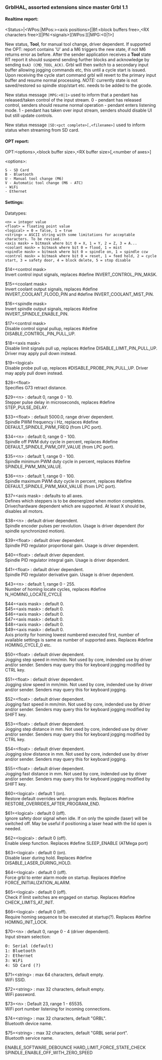 ### GrblHAL, assorted extensions since master Grbl 1.1

#### Realtime report:

\<Status>|\<WPos:|MPos:\><axis positions\>[|Bf:\<block buffers free\>,\<RX characters free>\][|PN:\<signals\>][WPos:][|MPG:\<0|1\>]

New status, __Tool__, for manual tool change, driver dependent.
If supported the OPT: report contains 'U' and a M6 triggers the new state, if not M6 returns error as before.
After the sender application receives a __Tool__ state RT report it should suspend sending further blocks and acknowledge by sending `0xA3 (CMD_TOOL_ACK)`. Grbl will then switch to a secondary input buffer allowing jogging commands etc, this until a cycle start is issued. Upon receiving the cycle start command grbl will revert to the primary input buffer and resume normal processing.
_NOTE:_ currently state is not saved/restored so spindle stop/start etc. needs to be added to the gcode.

New status message `|MPG:<0|1>` used to inform that a pendant has released/taken control of the input stream.
0 - pendant has released control, senders should resume normal operation - pendant enters listening mode.
1 - pendant has taken over input stream, senders should disable UI but still update controls.

New status message `|SD:<pct complete>[,<filename>]` used to inform status when streaming from SD card.

#### OPT report:

OPT:\<options\>,\<block buffer size\>,\<RX buffer size\>[,\<number of axes\>]

\<options\>:
```
S - SD Card
B - Bluetooth
U - Manual tool change (M6)
V - Automatic tool change (M6 - ATC)
- WiFi
- Ethernet
```

#### Settings:

Datatypes:
```
<n> = integer value
<float> = floating point value
<logical> = 0 = false, 1 = true
<string> = ASCII string with some limitations for acceptable characters. To be revised.
<axis mask> = bitmask where bit 0 = X, 1 = Y, 2 = Z, 3 = A...
<coolant mask> = bitmask where bit 0 = flood, 1 = mist
<spindle mask> = bitmask where bit 0 = spindle on, 1 = spindle ccw
<control mask> = bitmask where bit 0 = reset, 1 = feed hold, 2 = cycle start, 3 = safety door, 4 = block delete, 5 = stop disable
```

$14=\<control mask\>  
Invert control input signals, replaces #define INVERT_CONTROL_PIN_MASK.

$15=\<coolant mask\>  
Invert coolant output signals, replaces #define INVERT_COOLANT_FLOOD_PIN and #define INVERT_COOLANT_MIST_PIN.

$16=\<spindle mask\>  
Invert spindle output signals, replaces #define INVERT_SPINDLE_ENABLE_PIN.

$17=\<control mask\>  
Disable control signal pullup, replaces #define DISABLE_CONTROL_PIN_PULL_UP.
	
$18=\<axis mask\>  
Disable limit signals pull up, replaces #define DISABLE_LIMIT_PIN_PULL_UP.
Driver may apply pull down instead.
 
$19=\<logical\>  
Disable probe pull up, replaces #DISABLE_PROBE_PIN_PULL_UP.
Driver may apply pull down instead.

$28=\<float\>  
Specifies G73 retract distance.

$29=\<n\> : default 0, range 0 - 10.  
Stepper pulse delay in microseconds, replaces #define STEP_PULSE_DELAY.

$33=\<float\> : default 5000.0, range driver dependent.  
Spindle PWM frequency i Hz, replaces #define DEFAULT_SPINDLE_PWM_FREQ (from LPC port).

$34=\<n\> : default 0, range 0 - 100.  
Spindle off PWM duty cycle in percent, replaces #define DEFAULT_SPINDLE_PWM_OFF_VALUE (from LPC port).

$35=\<n\> : default 1, range 0 - 100.  
Spindle minimum PWM duty cycle in percent, replaces #define SPINDLE_PWM_MIN_VALUE.

$36=\<n\> : default 1, range 0 - 100.  
Spindle maximum PWM duty cycle in percent, replaces #define DEFAULT_SPINDLE_PWM_MAX_VALUE (from LPC port).

$37=\<axis mask\> : defaults to all axes.  
Defines which steppers is to be deenergized when motion completes.
Driver/hardware dependent which are supported. At least X should be, disables all motors.

$38=\<n\> : default driver dependent.  
Spindle encoder pulses per revolution. Usage is driver dependent (for spindle synchronized motion).

$39=\<float\> : default driver dependent.  
Spindle PID regulator proportional gain. Usage is driver dependent.

$40=\<float\> : default driver dependent.  
Spindle PID regulator integral gain. Usage is driver dependent.

$41=\<float\> : default driver dependent.  
Spindle PID regulator derivative gain. Usage is driver dependent.

$43=\<n\> : default 1, range 0 - 255.  
Number of homing locate cycles, replaces #define N_HOMING_LOCATE_CYCLE

$44=\<axis mask\> : default 0.  
$45=\<axis mask\> : default 0.  
$46=\<axis mask\> : default 0.  
$47=\<axis mask\> : default 0.  
$48=\<axis mask\> : default 0.  
$49=\<axis mask\> : default 0.  
Axis priority for homing lowest numbered executed first, number of available settings is same as number of supported axes.
Replaces #define HOMING_CYCLE_0 etc.

$50=\<float\> : default driver dependent.  
Jogging step speed in mm/min. Not used by core, indended use by driver and/or sender.
Senders may query this for keyboard jogging modified by CTRL key.

$51=\<float\> : default driver dependent.  
Jogging slow speed in mm/min. Not used by core, indended use by driver and/or sender.
Senders may query this for keyboard jogging.

$52=\<float\> : default driver dependent.  
Jogging fast speed in mm/min. Not used by core, indended use by driver and/or sender.
Senders may query this for keyboard jogging modified by SHIFT key.

$53=\<float\> : default driver dependent.  
Jogging step distance in mm. Not used by core, indended use by driver and/or sender.
Senders may query this for keyboard jogging modified by CTRL key.

$54=\<float\> : default driver dependent.  
Jogging slow distance in mm. Not used by core, indended use by driver and/or sender.
Senders may query this for keyboard jogging.

$55=\<float\> : default driver dependent.  
Jogging fast distance in mm. Not used by core, indended use by driver and/or sender.
Senders may query this for keyboard jogging modified by SHIFT key.

$60=\<logical\> : default 1 (on).  
Restore default overrides when program ends. Replaces #define RESTORE_OVERRIDES_AFTER_PROGRAM_END.

$61=\<logical\> : default 0 (off).  
Ignore safety door signal when idle. If on only the spindle (laser) will be switched off.
May be useful if positioning a laser head with the lid open is needed.

$62=\<logical\> : default 0 (off).  
Enable sleep function. Replaces #define SLEEP_ENABLE (ATMega port)

$63=\<logical\> : default 0 (on).  
Disable laser during hold. Replaces #define DISABLE_LASER_DURING_HOLD.

$64=\<logical\> : default 0 (off).  
Force grbl to enter alarm mode on startup. Replaces #define FORCE_INITIALIZATION_ALARM.

$65=\<logical\> : default 0 (off).  
Check if limit switches are engaged on startup. Replaces #define CHECK_LIMITS_AT_INIT.

$66=\<logical\> : default 0 (off).  
Require homing sequence to be executed at startup(?). Replaces #define HOMING_INIT_LOCK.

$70=\<n\> : default 0, range 0 - 4 (driver dependent).  
Input stream selection:  
<pre>
0: Serial (default)  
1: Bluetooth  
2: Ethernet  
3: WiFi  
4: SD Card (?)  
</pre>

$71=\<string\> : max 64 characters, default empty.  
WiFi SSID.
 
$72=\<string\> : max 32 characters, default empty.  
WiFi password.

$73=\<n\> : Default 23, range 1 - 65535.  
WiFi port number listening for incoming connections.

$74=\<string\> : max 32 characters, default "GRBL".  
Bluetooth device name.

$75=\<string\> : max 32 characters, default "GRBL serial port".  
Bluetooth service name.
 

ENABLE_SOFTWARE_DEBOUNCE
HARD_LIMIT_FORCE_STATE_CHECK
SPINDLE_ENABLE_OFF_WITH_ZERO_SPEED
	
